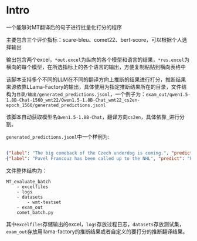 # Intro

一个能够对MT翻译后的句子进行批量化打分的程序

主要包含三个评价指标：scare-bleu、comet22、bert-score，可以根据个人选择输出

输出包含两个excel，`*out.excel`为纵向的各个模型和语言的结果，`*res.excel`为横向的每个模型，在所选指标上的各个语言的输出，方便复制粘贴到横向表格中

该脚本支持多个不同的LLM在不同的翻译方向上推断的结果进行打分，推断结果来源依靠LLama-Factory的输出，具体使用为指定推断结果所在的目录，文件结构为`目录/输出/generated_predictions.jsonl`，一个例子为：`exam_out/qwen1.5-1.8B-Chat-1560_wmt22/Qwen1.5-1.8B-Chat_wmt22_cs2en-epoch_1560/generated_predictions.jsonl`

该脚本自动获取模型名`Qwen1.5-1.8B-Chat`，翻译方向`cs2en`，具体依靠`_`进行分割。

`generated_predictions.jsonl`中一个样例为:

```json

{"label": "The big comeback of the Czech underdog is coming.", "predict": "The Czech potash minerals are getting close to a major return."}
{"label": "Pavel Francouz has been called up to the NHL", "predict": "Pavel Francouz was called up to the NHL"}

```

文件整体结构为：

```
MT_evaluate_batch
    - excelfiles
    - logs
    - datasets
        - wmt-testset
    - exam_out
    comet_batch.py

```

其中`excelfiles`存储输出的excel，`logs`存放过程日志，`datasets`存放测试集，`exam_out`存放用llama-factory的推断结果或者自定义的要打分的推断翻译结果。
